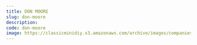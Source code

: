 ```yaml
---
title: DON MOORE
slug: don-moore
description:
code: don-moore
image: https://classicminidiy.s3.amazonaws.com/archive/images/companies/wp341c57ad_06.png
---
```


<!-- Content of the page -->

##

    